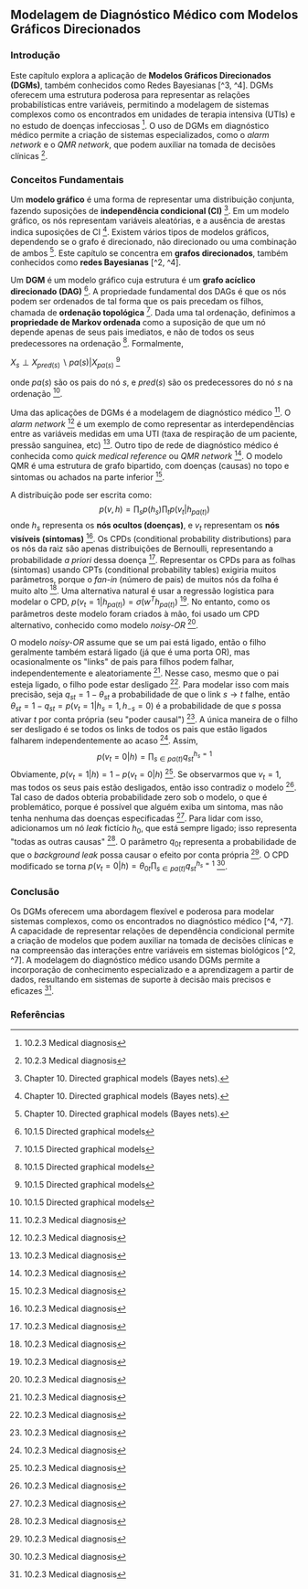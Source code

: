 ## Modelagem de Diagnóstico Médico com Modelos Gráficos Direcionados
### Introdução
Este capítulo explora a aplicação de **Modelos Gráficos Direcionados (DGMs)**, também conhecidos como Redes Bayesianas [^3, ^4]. DGMs oferecem uma estrutura poderosa para representar as relações probabilísticas entre variáveis, permitindo a modelagem de sistemas complexos como os encontrados em unidades de terapia intensiva (UTIs) e no estudo de doenças infecciosas [^7]. O uso de DGMs em diagnóstico médico permite a criação de sistemas especializados, como o *alarm network* e o *QMR network*, que podem auxiliar na tomada de decisões clínicas [^7].

### Conceitos Fundamentais
Um **modelo gráfico** é uma forma de representar uma distribuição conjunta, fazendo suposições de **independência condicional (CI)** [^2]. Em um modelo gráfico, os nós representam variáveis aleatórias, e a ausência de arestas indica suposições de CI [^2]. Existem vários tipos de modelos gráficos, dependendo se o grafo é direcionado, não direcionado ou uma combinação de ambos [^2]. Este capítulo se concentra em **grafos direcionados**, também conhecidos como **redes Bayesianas** [^2, ^4].

Um **DGM** é um modelo gráfico cuja estrutura é um **grafo acíclico direcionado (DAG)** [^4]. A propriedade fundamental dos DAGs é que os nós podem ser ordenados de tal forma que os pais precedam os filhos, chamada de **ordenação topológica** [^4]. Dada uma tal ordenação, definimos a **propriedade de Markov ordenada** como a suposição de que um nó depende apenas de seus pais imediatos, e não de todos os seus predecessores na ordenação [^4]. Formalmente,

$X_s \perp X_{pred(s)}\backslash pa(s) | X_{pa(s)}$ [^4]

onde $pa(s)$ são os pais do nó $s$, e $pred(s)$ são os predecessores do nó $s$ na ordenação [^4].

Uma das aplicações de DGMs é a modelagem de diagnóstico médico [^7]. O *alarm network* [^7] é um exemplo de como representar as interdependências entre as variáveis medidas em uma UTI (taxa de respiração de um paciente, pressão sanguínea, etc) [^7]. Outro tipo de rede de diagnóstico médico é conhecida como *quick medical reference* ou *QMR network* [^7]. O modelo QMR é uma estrutura de grafo bipartido, com doenças (causas) no topo e sintomas ou achados na parte inferior [^7].

A distribuição pode ser escrita como:
$$ p(v, h) = \prod_s p(h_s) \prod_t p(v_t|h_{pa(t)}) $$
onde $h_s$ representa os **nós ocultos (doenças)**, e $v_t$ representam os **nós visíveis (sintomas)** [^7]. Os CPDs (conditional probability distributions) para os nós da raiz são apenas distribuições de Bernoulli, representando a probabilidade *a priori* dessa doença [^7]. Representar os CPDs para as folhas (sintomas) usando CPTs (conditional probability tables) exigiria muitos parâmetros, porque o *fan-in* (número de pais) de muitos nós da folha é muito alto [^7]. Uma alternativa natural é usar a regressão logística para modelar o CPD, $p(v_t = 1|h_{pa(t)}) = \sigma(w^T h_{pa(t)})$ [^7]. No entanto, como os parâmetros deste modelo foram criados à mão, foi usado um CPD alternativo, conhecido como modelo *noisy-OR* [^7].

O modelo *noisy-OR* assume que se um pai está ligado, então o filho geralmente também estará ligado (já que é uma porta OR), mas ocasionalmente os "links" de pais para filhos podem falhar, independentemente e aleatoriamente [^7]. Nesse caso, mesmo que o pai esteja ligado, o filho pode estar desligado [^7]. Para modelar isso com mais precisão, seja $q_{st} = 1 - \theta_{st}$ a probabilidade de que o link $s \rightarrow t$ falhe, então $\theta_{st} = 1 - q_{st} = p(v_t = 1|h_s = 1, h_{-s} = 0)$ é a probabilidade de que $s$ possa ativar $t$ por conta própria (seu "poder causal") [^7]. A única maneira de o filho ser desligado é se todos os links de todos os pais que estão ligados falharem independentemente ao acaso [^7]. Assim,
$$ p(v_t = 0|h) = \prod_{s \in pa(t)} q_{st}^{h_s=1} $$
Obviamente, $p(v_t = 1|h) = 1 - p(v_t = 0|h)$ [^7]. Se observarmos que $v_t = 1$, mas todos os seus pais estão desligados, então isso contradiz o modelo [^7]. Tal caso de dados obteria probabilidade zero sob o modelo, o que é problemático, porque é possível que alguém exiba um sintoma, mas não tenha nenhuma das doenças especificadas [^7]. Para lidar com isso, adicionamos um nó *leak* fictício $h_0$, que está sempre ligado; isso representa "todas as outras causas" [^7]. O parâmetro $q_{0t}$ representa a probabilidade de que o *background leak* possa causar o efeito por conta própria [^7]. O CPD modificado se torna $p(v_t = 0|h) = \theta_{0t} \prod_{s \in pa(t)} q_{st}^{h_s=1}$ [^7].

### Conclusão
Os DGMs oferecem uma abordagem flexível e poderosa para modelar sistemas complexos, como os encontrados no diagnóstico médico [^4, ^7]. A capacidade de representar relações de dependência condicional permite a criação de modelos que podem auxiliar na tomada de decisões clínicas e na compreensão das interações entre variáveis em sistemas biológicos [^2, ^7]. A modelagem do diagnóstico médico usando DGMs permite a incorporação de conhecimento especializado e a aprendizagem a partir de dados, resultando em sistemas de suporte à decisão mais precisos e eficazes [^7].

### Referências
[^2]: Chapter 10. Directed graphical models (Bayes nets).
[^3]: 10.1 Introduction
[^4]: 10.1.5 Directed graphical models
[^7]: 10.2.3 Medical diagnosis
<!-- END -->